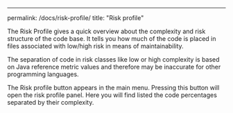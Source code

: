 ---

permalink: /docs/risk-profile/
title: "Risk profile"

The Risk Profile gives a quick overview about the complexity and risk structure of the code base. It tells you how much
of the code is placed in files associated with low/high risk in means of maintainability.

The separation of code in risk classes like low or high complexity is based on Java reference metric values and therefore
may be inaccurate for other programming languages.

The Risk profile button appears in the main menu. Pressing this button will open the risk profile panel.
Here you will find listed the code percentages separated by their complexity.
